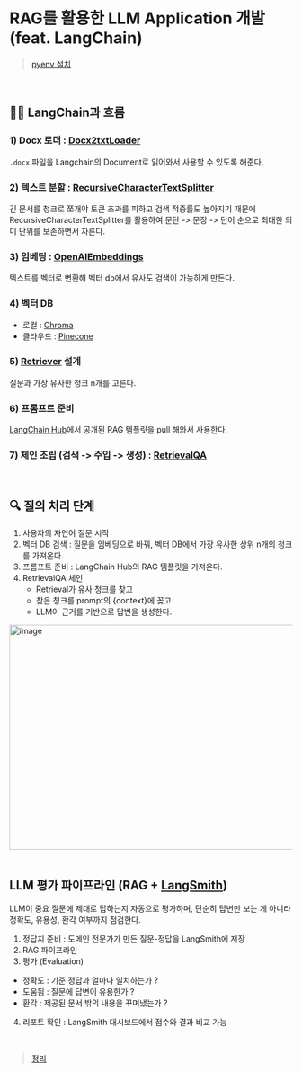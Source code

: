 # RAG를 활용한 LLM Application 개발 (feat. LangChain)

> [pyenv 설치](https://javaexpert.tistory.com/1056) 

</br> 

## 🦜🔗 LangChain과 흐름 
### 1) Docx 로더 :  [Docx2txtLoader](https://python.langchain.com/docs/integrations/document_loaders/microsoft_word)
`.docx` 파일을 Langchain의 Document로 읽어와서 사용할 수 있도록 해준다. 

### 2) 텍스트 분할 : [RecursiveCharacterTextSplitter](https://python.langchain.com/docs/how_to/recursive_text_splitter)
긴 문서를 청크로 쪼개야 토큰 초과를 피하고 검색 적중률도 높아지기 때문에 RecursiveCharacterTextSplitter를 활용하여 문단 -> 문장 -> 단어 순으로 최대한 의미 단위를 보존하면서 자른다. 

### 3) 임베딩 : [OpenAIEmbeddings](https://python.langchain.com/api_reference/openai/embeddings/langchain_openai.embeddings.base.OpenAIEmbeddings.html)
텍스트를 벡터로 변환해 벡터 db에서 유사도 검색이 가능하게 만든다. 

### 4) 벡터 DB 
- 로컬 : [Chroma](https://www.trychroma.com)
- 클라우드 : [Pinecone](https://app.pinecone.io/)

### 5) [Retriever](https://python.langchain.com/docs/how_to/vectorstore_retriever) 설계
질문과 가장 유사한 청크 n개를 고른다. 

### 6) 프롬프트 준비 
[LangChain Hub](https://smith.langchain.com/hub/rlm/rag-prompt)에서 공개된 RAG 템플릿을 pull 해와서 사용한다. 

### 7) 체인 조립 (검색 -> 주입 -> 생성) : [RetrievalQA](https://python.langchain.com/api_reference/langchain/chains/langchain.chains.retrieval_qa.base.RetrievalQA.html) 
  
</br> 

## 🔍 질의 처리 단계  

1. 사용자의 자연어 질문 시작
2. 벡터 DB 검색 : 질문을 임베딩으로 바꿔, 벡터 DB에서 가장 유사한 상위 n개의 청크를 가져온다.
3. 프롬프트 준비 : LangChain Hub의 RAG 템플릿을 가져온다.
4. RetrievalQA 체인
   - Retrieval가 유사 청크를 찾고
   - 찾은 청크를 prompt의 {context}에 꽂고
   - LLM이 근거를 기반으로 답변을 생성한다.
  
<img width="600" height="400" alt="image" src="https://github.com/user-attachments/assets/9f246990-644e-4cd0-a737-f77edf94e486" />



</br> 

</br> 


## LLM 평가 파이프라인 (RAG + [LangSmith](https://www.langchain.com/langsmith))
LLM이 중요 질문에 제대로 답하는지 자동으로 평가하며, 단순히 답변만 보는 게 아니라 정확도, 유용성, 환각 여부까지 점검한다.  


1. 정답지 준비 : 도메인 전문가가 만든 질문-정답을 LangSmith에 저장
2. RAG 파이프라인 
3. 평가 (Evaluation) 
  - 정확도 : 기준 정답과 얼마나 일치하는가 ?
  - 도움됨 : 질문에 답변이 유용한가 ?
  - 환각 : 제공된 문서 밖의 내용을 꾸며냈는가 ?
4. 리포트 확인 : LangSmith 대시보드에서 점수와 결과 비교 가능 

</br> 

> [정리](https://erika0915.tistory.com/entry/RAG-RAG를-사용한-LLM-Application-개발)
